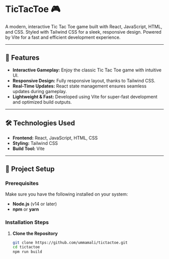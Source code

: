 # TicTacToe 🎮

A modern, interactive Tic Tac Toe game built with React, JavaScript, HTML, and CSS. Styled with Tailwind CSS for a sleek, responsive design. Powered by Vite for a fast and efficient development experience.

---

## 🚀 Features

- **Interactive Gameplay:** Enjoy the classic Tic Tac Toe game with intuitive UI.
- **Responsive Design:** Fully responsive layout, thanks to Tailwind CSS.
- **Real-Time Updates:** React state management ensures seamless updates during gameplay.
- **Lightweight & Fast:** Developed using Vite for super-fast development and optimized build outputs.

---

## 🛠️ Technologies Used

- **Frontend:** React, JavaScript, HTML, CSS
- **Styling:** Tailwind CSS
- **Build Tool:** Vite

---

## 📂 Project Setup

### Prerequisites

Make sure you have the following installed on your system:

- **Node.js** (v14 or later)
- **npm** or **yarn**

### Installation Steps

1. **Clone the Repository**
   ```bash
   git clone https://github.com/ummamali/tictactoe.git
   cd tictactoe
   npm run build
   ```
